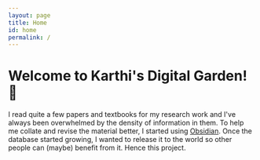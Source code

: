 ```yaml
---
layout: page
title: Home
id: home
permalink: /
---
```


# Welcome to Karthi's Digital Garden! 🌱

I read quite a few papers and textbooks for my research work and I've always been overwhelmed by the density of information in them. To help me collate and revise the material better, I started using [Obsidian](https://obsidian.md). Once the database started growing, I wanted to release it to the world so other people can (maybe) benefit from it. Hence this project.

<style>
  .wrapper {
    max-width: 46em;
  }
</style>
